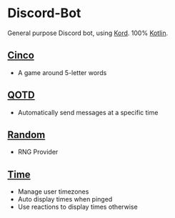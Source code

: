 # Discord-Bot

General purpose Discord bot, using [Kord](https://github.com/kordlib/kord). 100% [Kotlin](https://kotlinlang.org/).

## [Cinco](cinco#readme)

* A game around 5-letter words

## [QOTD](qotd#readme)

* Automatically send messages at a specific time

## [Random](random#readme)

* RNG Provider

## [Time](time#readme)

* Manage user timezones
* Auto display times when pinged
* Use reactions to display times otherwise